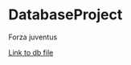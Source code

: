 # DatabaseProject

Forza juventus


[Link to db file](https://drive.google.com/file/d/1sf7vGvFiSYuHbwIR0gmgf4EPdnqP5eOK/view?usp=sharing)

